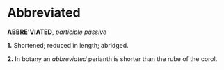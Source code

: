 # Abbreviated

**ABBRE'VIATED**, _participle passive_

**1.** Shortened; reduced in length; abridged.

**2.** In botany an _abbreviated_ perianth is shorter than the rube of the corol.